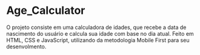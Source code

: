 # Age_Calculator

O projeto consiste em uma calculadora de idades, que recebe a data de nascimento do usuário e calcula sua idade com base no dia atual. Feito em HTML, CSS e JavaScript, utilizando da metodologia Mobile First para seu desenvolmento.
